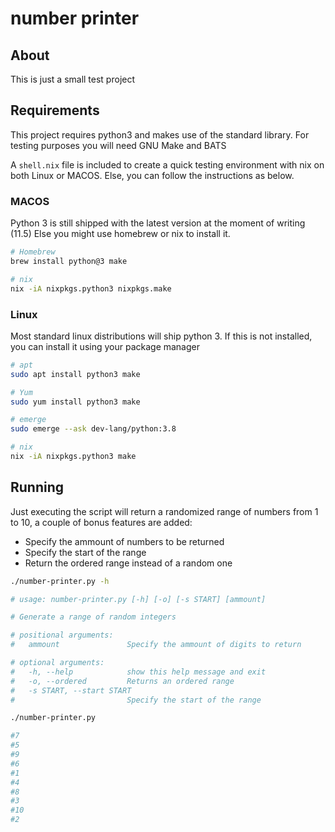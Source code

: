 # number printer

## About
This is just a small test project

## Requirements
This project requires python3 and makes use of the standard library.
For testing purposes you will need GNU Make and BATS

A `shell.nix` file is included to create a quick testing environment with nix on both Linux or MACOS. Else, you can follow the instructions as below.

### MACOS
Python 3 is still shipped with the latest version at the moment of writing (11.5)
Else you might use homebrew or nix to install it.
``` sh
# Homebrew
brew install python@3 make

# nix
nix -iA nixpkgs.python3 nixpkgs.make
```

### Linux
Most standard linux distributions will ship python 3.
If this is not installed, you can install it using your package manager
``` sh
# apt
sudo apt install python3 make

# Yum
sudo yum install python3 make

# emerge
sudo emerge --ask dev-lang/python:3.8

# nix
nix -iA nixpkgs.python3 make
```

## Running

Just executing the script will return a randomized range of numbers from 1 to 10, a couple of bonus features are added:
 - Specify the ammount of numbers to be returned
 - Specify the start of the range
 - Return the ordered range instead of a random one

``` sh
./number-printer.py -h

# usage: number-printer.py [-h] [-o] [-s START] [ammount]

# Generate a range of random integers

# positional arguments:
#   ammount               Specify the ammount of digits to return

# optional arguments:
#   -h, --help            show this help message and exit
#   -o, --ordered         Returns an ordered range
#   -s START, --start START
#                         Specify the start of the range
```

``` sh
./number-printer.py

#7
#5
#9
#6
#1
#4
#8
#3
#10
#2
```
